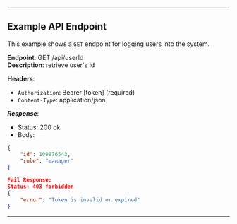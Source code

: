 
---
## Example API Endpoint

This example shows a `GET` endpoint for logging users into the system.  

**Endpoint**: GET /api/userId  
**Description**: retrieve user's id

**Headers**:

- `Authorization`: Bearer [token] (required)
- `Content-Type`: application/json


***Response***:

- Status: 200 ok
- Body:
```json
{
    "id": 109876543,
    "role": "manager"
}

Fail Response:
Status: 403 forbidden
{
    "error": "Token is invalid or expired"
}
```
---
